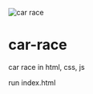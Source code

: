 ![car race](https://user-images.githubusercontent.com/89199091/130189061-046106f5-d35d-46e4-b2ca-a62fb3f964b2.jpg)
# car-race
car race in html, css, js

run index.html
